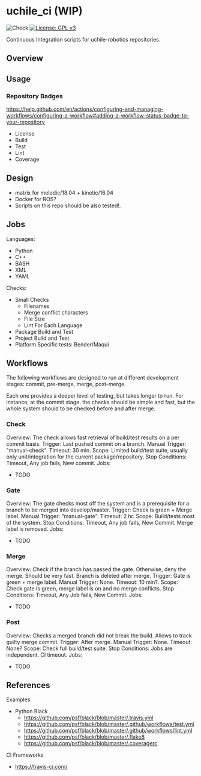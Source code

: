 # uchile_ci (WIP)

![Check](https://github.com/uchile-robotics/uchile_ci/workflows/Check/badge.svg?branch=master&event=push)
[![License: GPL v3](https://img.shields.io/badge/License-GPLv3-blue.svg)](https://www.gnu.org/licenses/gpl-3.0)

Continuous Integration scripts for uchile-robotics repositories.

## Overview

## Usage

### Repository Badges

https://help.github.com/en/actions/configuring-and-managing-workflows/configuring-a-workflow#adding-a-workflow-status-badge-to-your-repository
- License
- Build
- Test
- Lint
- Coverage

## Design

- matrix for melodic/18.04 + kinetic/16.04
- Docker for ROS?
- Scripts on this repo should be also tested!.

## Jobs

Languages:
- Python
- C++
- BASH
- XML
- YAML

Checks:
- Small Checks
  - Filenames
  - Merge conflict characters
  - File Size
  - Lint For Each Language
- Package Build and Test
- Project Build and Test
- Platform Specific tests: Bender/Maqui

## Workflows

The following workflows are designed to run at different development stages: commit, pre-merge, merge, post-merge. 

Each one provides a deeper level of testing, but takes longer to run. For instance, at the commit stage. the checks should be simple and fast, but the whole system should to be checked before and after merge.

### Check

Overview: The check allows fast retrieval of build/test results on a per commit basis.
Trigger: Last pushed commit on a branch.
Manual Trigger: "manual-check".
Timeout: 30 min.
Scope: Limited build/test suite, usually only unit/integration for the current package/repository.
Stop Conditions: Timeout, Any job fails, New commit.
Jobs:
- TODO

### Gate

Overview: The gate checks most off the system and is a prerequisite for a branch to be merged into develop/master.
Trigger: Check is green + Merge label.
Manual Trigger: "manual-gate".
Timeout: 2 hr.
Scope: Build/tests most of the system.
Stop Conditions: Timeout, Any job fails, New Commit. Merge label is removed.
Jobs:
- TODO

### Merge

Overview: Check if the branch has passed the gate. Otherwise, deny the merge. Should be very fast. Branch is deleted after merge.
Trigger: Gate is green + merge label.
Manual Trigger: None.
Timeout: 10 min?.
Scope: Check gate is green, merge label is on and no merge conflicts.
Stop Conditions: Timeout, Any Job fails, New Commit.
Jobs:
- TODO

### Post

Overview: Checks a merged branch did not break the build. Allows to track guilty merge commit.
Trigger: After merge.
Manual Trigger: None.
Timeout: None?
Scope: Check full build/test suite.
Stop Conditions: Jobs are independent. CI timeout.
Jobs:
- TODO

## References

Examples
- Python Black
  - https://github.com/psf/black/blob/master/.travis.yml
  - https://github.com/psf/black/blob/master/.github/workflows/test.yml
  - https://github.com/psf/black/blob/master/.github/workflows/lint.yml
  - https://github.com/psf/black/blob/master/.flake8
  - https://github.com/psf/black/blob/master/.coveragerc

CI Frameworks
- https://travis-ci.com/
